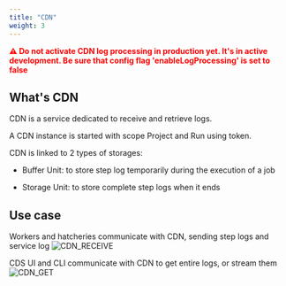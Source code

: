 ```yaml
---
title: "CDN"
weight: 3
---
```


<b style="color: red">⚠ Do not activate CDN log processing in production yet. It's in active development.
Be sure that config flag 'enableLogProcessing' is set to false</b>

## What's CDN

CDN is a service dedicated to receive and retrieve logs. 

A CDN instance is started with scope Project and Run using token.

CDN is linked to 2 types of storages:

* Buffer Unit: to store step log temporarily during the execution of a job

* Storage Unit: to store complete step logs when it ends

## Use case

Workers and hatcheries communicate with CDN, sending step logs and service log
![CDN_RECEIVE](/images/cdn_receive.png)


CDS UI and CLI communicate with CDN to get entire logs, or stream them
![CDN_GET](/images/cdn_get.png)
